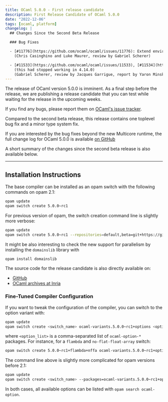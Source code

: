 ```yaml
---
title: OCaml 5.0.0 - First release candidate
description: First Release Candidate of OCaml 5.0.0
date: "2022-12-06"
tags: [ocaml, platform]
changelog: |
  ## Changes Since the Second Beta Release

  ### Bug Fixes

  - [#11776](https://github.com/ocaml/ocaml/issues/11776): Extend environment with functor parameters in `strengthen_lazy`.
    (Chris Casinghino and Luke Maurer, review by Gabriel Scherer)

  - [#11533](https://github.com/ocaml/ocaml/issues/11533), [#11534](https://github.com/ocaml/ocaml/issues/11534): follow synonyms again in #show_module_type
    (this had stopped working in 4.14.0)
    (Gabriel Scherer, review by Jacques Garrigue, report by Yaron Minsky)
---
```



The release of OCaml version 5.0.0 is imminent. As a final step before the
release, we are publishing a release candidate that you can test while waiting
for the release in the upcoming weeks.

If you find any bugs, please report them on [OCaml's issue tracker](https://github.com/ocaml/ocaml/issues).

Compared to the second beta release, this release contains one toplevel bug fix
and a minor type system fix.

If you are interested by the bug fixes beyond the new Multicore runtime, the
full change log for OCaml 5.0.0 is available [on GitHub](https://github.com/ocaml/ocaml/blob/5.0/Changes)

A short summary of the changes since the second beta release is also available below.

---
## Installation Instructions

The base compiler can be installed as an opam switch with the following commands on opam 2.1:
```bash
opam update
opam switch create 5.0.0~rc1
```
For previous version of opam, the switch creation command line is slightly more verbose:
```bash
opam update
opam switch create 5.0.0~rc1 --repositories=default,beta=git+https://github.com/ocaml/ocaml-beta-repository.git
```
It might be also interesting to check the new support for parallelism by installing the `domainslib` library with
```bash
opam install domainslib
```
The source code for the release candidate is also directly available on:

* [GitHub](https://github.com/ocaml/ocaml/archive/5.0.0-rc1.tar.gz)
* [OCaml archives at Inria](https://caml.inria.fr/pub/distrib/ocaml-5.0/ocaml-5.0.0~rc1.tar.gz)

### Fine-Tuned Compiler Configuration

If you want to tweak the configuration of the compiler, you can switch to the option variant with:
```bash
opam update
opam switch create <switch_name> ocaml-variants.5.0.0~rc1+options <option_list>
```
where `<option_list>` is a comma-separated list of `ocaml-option-*` packages. For instance, for a `flambda` and `no-flat-float-array` switch:
```bash
opam switch create 5.0.0~rc1+flambda+nffa ocaml-variants.5.0.0~rc1+options ocaml-option-flambda ocaml-option-no-flat-float-array
```

The command line above is slightly more complicated for opam versions before 2.1:

```bash
opam update
opam switch create <switch_name> --packages=ocaml-variants.5.0.0~rc1+options,<option_list> --repositories=default,beta=git+https://github.com/ocaml/ocaml-beta-repository.git
```
In both cases, all available options can be listed with `opam search ocaml-option`.
